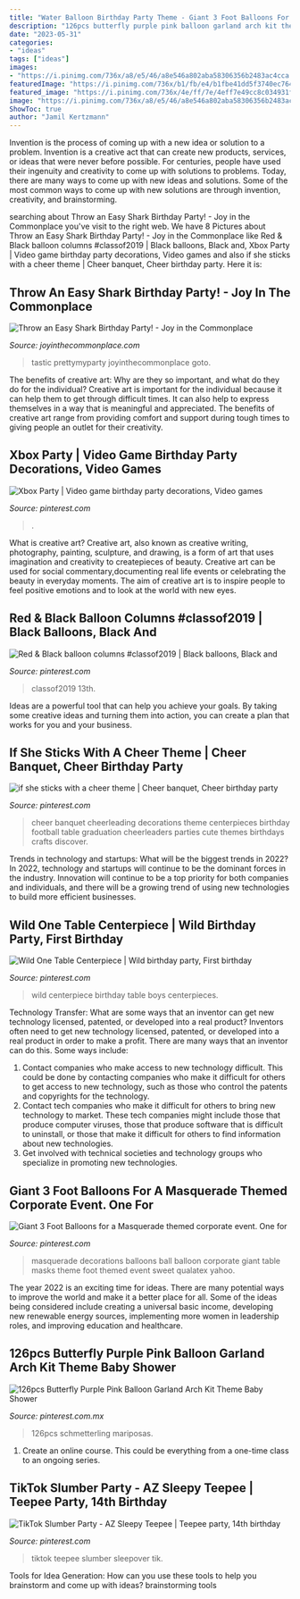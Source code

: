 ```yaml
---
title: "Water Balloon Birthday Party Theme - Giant 3 Foot Balloons For A Masquerade Themed Corporate Event. One For"
description: "126pcs butterfly purple pink balloon garland arch kit theme baby shower"
date: "2023-05-31"
categories:
- "ideas"
tags: ["ideas"]
images:
- "https://i.pinimg.com/736x/a8/e5/46/a8e546a802aba58306356b2483ac4cca.jpg"
featuredImage: "https://i.pinimg.com/736x/b1/fb/e4/b1fbe41dd5f3740ec764f94665962653--cheer-decorations-cheerleading-crafts.jpg"
featured_image: "https://i.pinimg.com/736x/4e/ff/7e/4eff7e49cc8c034931f1113679f7f0c9.jpg"
image: "https://i.pinimg.com/736x/a8/e5/46/a8e546a802aba58306356b2483ac4cca.jpg"
ShowToc: true
author: "Jamil Kertzmann"
---
```



Invention is the process of coming up with a new idea or solution to a problem. Invention is a creative act that can create new products, services, or ideas that were never before possible. For centuries, people have used their ingenuity and creativity to come up with solutions to problems. Today, there are many ways to come up with new ideas and solutions. Some of the most common ways to come up with new solutions are through invention, creativity, and brainstorming.

	

		
searching about Throw an Easy Shark Birthday Party! - Joy in the Commonplace you've visit to the right web. We have 8 Pictures about Throw an Easy Shark Birthday Party! - Joy in the Commonplace like Red &amp; Black balloon columns #classof2019 | Black balloons, Black and, Xbox Party | Video game birthday party decorations, Video games and also if she sticks with a cheer theme | Cheer banquet, Cheer birthday party. Here it is:
		
    
## Throw An Easy Shark Birthday Party! - Joy In The Commonplace

<img loading=lazy src="https://www.joyinthecommonplace.com/wp-content/uploads/2020/05/Shark-Party-side-view.jpg" onerror="this.onerror=null;this.src='https://tse3.mm.bing.net/th?id=OIP.oP6nCDK2vRz4ZfQy0jOiegHaLH&amp;pid=15.1';" alt="Throw an Easy Shark Birthday Party! - Joy in the Commonplace">

_Source: joyinthecommonplace.com_

>tastic prettymyparty joyinthecommonplace goto. 

	

The benefits of creative art: Why are they so important, and what do they do for the individual?
Creative art is important for the individual because it can help them to get through difficult times. It can also help to express themselves in a way that is meaningful and appreciated. The benefits of creative art range from providing comfort and support during tough times to giving people an outlet for their creativity.

    
## Xbox Party | Video Game Birthday Party Decorations, Video Games

<img loading=lazy src="https://i.pinimg.com/736x/a8/e5/46/a8e546a802aba58306356b2483ac4cca.jpg" onerror="this.onerror=null;this.src='https://tse4.mm.bing.net/th?id=OIP.frtPNltl4k-eVXQvqfoGBAHaJ3&amp;pid=15.1';" alt="Xbox Party | Video game birthday party decorations, Video games">

_Source: pinterest.com_

>. 

	

What is creative art?
Creative art, also known as creative writing, photography, painting, sculpture, and drawing, is a form of art that uses imagination and creativity to createpieces of beauty. Creative art can be used for social commentary,documenting real life events or celebrating the beauty in everyday moments. The aim of creative art is to inspire people to feel positive emotions and to look at the world with new eyes.

    
## Red &amp; Black Balloon Columns #classof2019 | Black Balloons, Black And

<img loading=lazy src="https://i.pinimg.com/736x/d9/9a/df/d99adf5eee12d331be8c96b71316f8b7.jpg" onerror="this.onerror=null;this.src='https://tse4.mm.bing.net/th?id=OIP.MJKidPCTssvRjB0KJQlOZQHaJ3&amp;pid=15.1';" alt="Red &amp; Black balloon columns #classof2019 | Black balloons, Black and">

_Source: pinterest.com_

>classof2019 13th. 

	

Ideas are a powerful tool that can help you achieve your goals. By taking some creative ideas and turning them into action, you can create a plan that works for you and your business.

    
## If She Sticks With A Cheer Theme | Cheer Banquet, Cheer Birthday Party

<img loading=lazy src="https://i.pinimg.com/736x/b1/fb/e4/b1fbe41dd5f3740ec764f94665962653--cheer-decorations-cheerleading-crafts.jpg" onerror="this.onerror=null;this.src='https://tse3.mm.bing.net/th?id=OIP.EWT-X_X5dv6o-aC9j6-bwAHaFj&amp;pid=15.1';" alt="if she sticks with a cheer theme | Cheer banquet, Cheer birthday party">

_Source: pinterest.com_

>cheer banquet cheerleading decorations theme centerpieces birthday football table graduation cheerleaders parties cute themes birthdays crafts discover. 

	

Trends in technology and startups: What will be the biggest trends in 2022?
In 2022, technology and startups will continue to be the dominant forces in the industry. Innovation will continue to be a top priority for both companies and individuals, and there will be a growing trend of using new technologies to build more efficient businesses.

    
## Wild One Table Centerpiece | Wild Birthday Party, First Birthday

<img loading=lazy src="https://i.pinimg.com/736x/9f/00/12/9f00120cb72e0da3d8cc693cc427ad67.jpg" onerror="this.onerror=null;this.src='https://tse1.mm.bing.net/th?id=OIP._UOMSyLaoVw_9Eco2yHetQHaJ4&amp;pid=15.1';" alt="Wild One Table Centerpiece | Wild birthday party, First birthday">

_Source: pinterest.com_

>wild centerpiece birthday table boys centerpieces. 

	

Technology Transfer: What are some ways that an inventor can get new technology licensed, patented, or developed into a real product?
Inventors often need to get new technology licensed, patented, or developed into a real product in order to make a profit. There are many ways that an inventor can do this. Some ways include: 
1. Contact companies who make access to new technology difficult. This could be done by contacting companies who make it difficult for others to get access to new technology, such as those who control the patents and copyrights for the technology. 
2. Contact tech companies who make it difficult for others to bring new technology to market. These tech companies might include those that produce computer viruses, those that produce software that is difficult to uninstall, or those that make it difficult for others to find information about new technologies. 
3. Get involved with technical societies and technology groups who specialize in promoting new technologies.

    
## Giant 3 Foot Balloons For A Masquerade Themed Corporate Event. One For

<img loading=lazy src="https://i.pinimg.com/736x/01/f2/9a/01f29abcdc21755ae71e91d2400d9970--masquerade-decorations-masquerade-masks.jpg" onerror="this.onerror=null;this.src='https://tse2.mm.bing.net/th?id=OIP.fEQlNdAnewn-mQjrxHLOvwHaMR&amp;pid=15.1';" alt="Giant 3 Foot Balloons for a Masquerade themed corporate event. One for">

_Source: pinterest.com_

>masquerade decorations balloons ball balloon corporate giant table masks theme foot themed event sweet qualatex yahoo. 

	

The year 2022 is an exciting time for ideas. There are many potential ways to improve the world and make it a better place for all. Some of the ideas being considered include creating a universal basic income, developing new renewable energy sources, implementing more women in leadership roles, and improving education and healthcare.

    
## 126pcs Butterfly Purple Pink Balloon Garland Arch Kit Theme Baby Shower

<img loading=lazy src="https://i.pinimg.com/736x/4e/ff/7e/4eff7e49cc8c034931f1113679f7f0c9.jpg" onerror="this.onerror=null;this.src='https://tse3.mm.bing.net/th?id=OIP.cslukv-Ck41O6fuSSrMDkwHaJ4&amp;pid=15.1';" alt="126pcs Butterfly Purple Pink Balloon Garland Arch Kit Theme Baby Shower">

_Source: pinterest.com.mx_

>126pcs schmetterling mariposas. 

	

1. Create an online course. This could be everything from a one-time class to an ongoing series.

    
## TikTok Slumber Party - AZ Sleepy Teepee | Teepee Party, 14th Birthday

<img loading=lazy src="https://i.pinimg.com/736x/ca/4b/b4/ca4bb412ca9cbb4f432426b38528ddb1.jpg" onerror="this.onerror=null;this.src='https://tse1.mm.bing.net/th?id=OIP.UYET22NPrAsINpNbleNMlwHaFg&amp;pid=15.1';" alt="TikTok Slumber Party - AZ Sleepy Teepee | Teepee party, 14th birthday">

_Source: pinterest.com_

>tiktok teepee slumber sleepover tik. 

	

Tools for Idea Generation: How can you use these tools to help you brainstorm and come up with ideas?
brainstorming tools 
